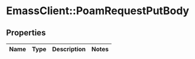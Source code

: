 # EmassClient::PoamRequestPutBody

## Properties
Name | Type | Description | Notes
------------ | ------------- | ------------- | -------------

